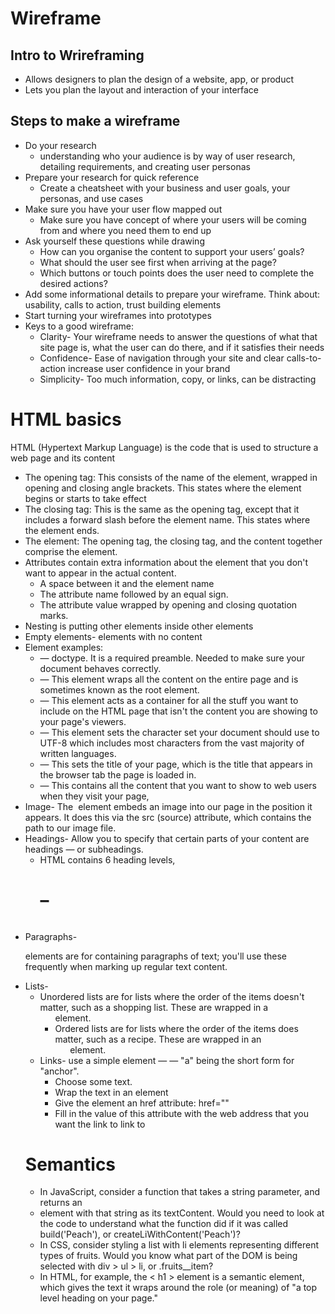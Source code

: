 # Wireframe

## Intro to Wrireframing
  - Allows designers to plan the design of a website, app, or product
  - Lets you plan the layout and interaction of your interface

## Steps to make a wireframe
  - Do your research
    - understanding who your audience is by way of user research, detailing requirements, and creating user personas
  - Prepare your research for quick reference
    - Create a cheatsheet with your business and user goals, your personas, and use cases
  - Make sure you have your user flow mapped out
    - Make sure you have concept of where your users will be coming from and where you need them to end up
  - Ask yourself these questions while drawing
    - How can you organise the content to support your users’ goals?
    - What should the user see first when arriving at the page?
    - Which buttons or touch points does the user need to complete the desired actions?
  - Add some informational details to prepare your wireframe. Think about: usability, calls to action, trust building elements
  - Start turning your wireframes into prototypes
  - Keys to a good wireframe:
    - Clarity- Your wireframe needs to answer the questions of what that site page is, what the user can do there, and if it satisfies their needs
    - Confidence- Ease of navigation through your site and clear calls-to-action increase user confidence in your brand
    - Simplicity- Too much information, copy, or links, can be distracting

# HTML basics

HTML (Hypertext Markup Language) is the code that is used to structure a web page and its content
  - The opening tag: This consists of the name of the element, wrapped in opening and closing angle brackets. This states where the element begins or starts to take effect
  - The closing tag: This is the same as the opening tag, except that it includes a forward slash before the element name. This states where the element ends.
  - The element: The opening tag, the closing tag, and the content together comprise the element.
  - Attributes contain extra information about the element that you don't want to appear in the actual content.
    - A space between it and the element name
    - The attribute name followed by an equal sign.
    - The attribute value wrapped by opening and closing quotation marks.
  - Nesting is putting other elements inside other elements
  - Empty elements- elements with no content
  - Element examples:
     - <!DOCTYPE html> — doctype. It is a required preamble. Needed to make sure your document behaves correctly.
     - <html></html> — This element wraps all the content on the entire page and is sometimes known as the root element.
     - <head></head> — This element acts as a container for all the stuff you want to include on the HTML page that isn't the content you are showing to your page's viewers.
     - <meta charset="utf-8"> — This element sets the character set your document should use to UTF-8 which includes most characters from the vast majority of written languages.
     - <title></title> — This sets the title of your page, which is the title that appears in the browser tab the page is loaded in.
     - <body></body> — This contains all the content that you want to show to web users when they visit your page,
  - Image- The <img> element embeds an image into our page in the position it appears. It does this via the src (source) attribute, which contains the path to our image file.
  - Headings- Allow you to specify that certain parts of your content are headings — or subheadings.
     - HTML contains 6 heading levels, <h1>–<h6>
  - Paragraphs- <p> elements are for containing paragraphs of text; you'll use these frequently when marking up regular text content.
  - Lists- 
    - Unordered lists are for lists where the order of the items doesn't matter, such as a shopping list. These are wrapped in a <ul> element.
    - Ordered lists are for lists where the order of the items does matter, such as a recipe. These are wrapped in an <ol> element.
  - Links- use a simple element — <a> — "a" being the short form for "anchor".
    - Choose some text.
    - Wrap the text in an <a> element
    - Give the <a> element an href attribute: href=""
    - Fill in the value of this attribute with the web address that you want the link to link to
  
# Semantics
  
  - In JavaScript, consider a function that takes a string parameter, and returns an <li> element with that string as its textContent. Would you need to look at the code to understand what the function did if it was called build('Peach'), or createLiWithContent('Peach')?
  - In CSS, consider styling a list with li elements representing different types of fruits. Would you know what part of the DOM is being selected with div > ul > li, or .fruits__item?
  - In HTML, for example, the < h1 > element is a semantic element, which gives the text it wraps around the role (or meaning) of "a top level heading on your page."
  
  
  
  
